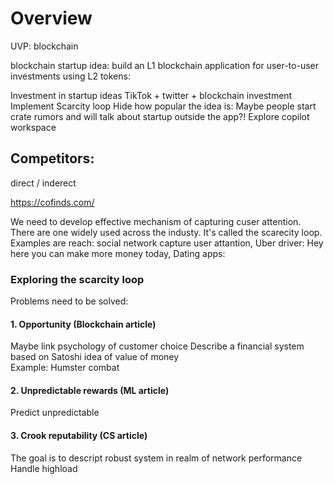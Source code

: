 # Overview

UVP: blockchain 

blockchain startup idea: build an L1 blockchain application for user-to-user investments using L2 tokens:

Investment in startup ideas
TikTok + twitter + blockchain investment
Implement Scarcity loop
Hide how popular the idea is:
Maybe people start crate rumors and will talk about startup outside the app?!
Explore copilot workspace
## Competitors:

direct / inderect

https://cofinds.com/


We need to develop effective mechanism of capturing cuser attention. There are one widely used across the industy. It's called the scarecity loop. Examples are reach: social network capture user attantion, Uber driver: Hey here you can make more money today, Dating apps:

### Exploring the scarcity loop

Problems need to be solved:
#### 1. Opportunity (Blockchain article)
Maybe link psychology of customer choice
Describe a financial system based on Satoshi idea of value of money  
Example: Humster combat
#### 2. Unpredictable rewards (ML article)
Predict unpredictable
#### 3. Crook reputability (CS article)
The goal is to descript robust system in realm of network performance  
Handle highload

